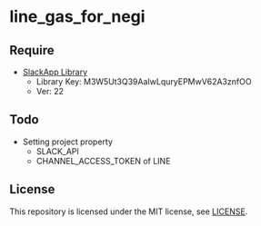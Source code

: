 # line_gas_for_negi

## Require

* [SlackApp Library](https://tech.camph.net/slack-bot-with-gas/)
  * Library Key: M3W5Ut3Q39AaIwLquryEPMwV62A3znfOO
  * Ver: 22

## Todo
* Setting project property
  * SLACK_API
  * CHANNEL_ACCESS_TOKEN of LINE

## License

This repository is licensed under the MIT license, see [LICENSE](./LICENSE).
